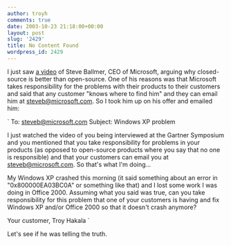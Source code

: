 ```yaml
---
author: troyh
comments: true
date: 2003-10-23 21:18:00+00:00
layout: post
slug: '2429'
title: No Content Found
wordpress_id: 2429
---
```


I just saw [a video](http://news.com.com/1601-2-5095074.html) of Steve Ballmer, CEO of Microsoft, arguing why closed-source is better than open-source. One of his reasons was that Microsoft takes responsibility for the problems with their products to their customers and said that any customer "knows where to find him" and they can email him at steveb@microsoft.com. So I took him up on his offer and emailed him:

`
To: steveb@microsoft.com
Subject: Windows XP problem

I just watched the video of you being interviewed at the Gartner Symposium and you mentioned that you take responsibility for problems in your products (as opposed to open-source products where you say that no one is responsible) and that your customers can email you at steveb@microsoft.com. So that's what I'm doing...

My Windows XP crashed this morning (it said something about an error in "0x800000EA03BC0A" or something like that) and I lost some work I was doing in Office 2000. Assuming what you said was true, can you take responsibility for this problem that one of your customers is having and fix Windows XP and/or Office 2000 so that it doesn't crash anymore?

Your customer,
Troy Hakala
`

Let's see if he was telling the truth.
